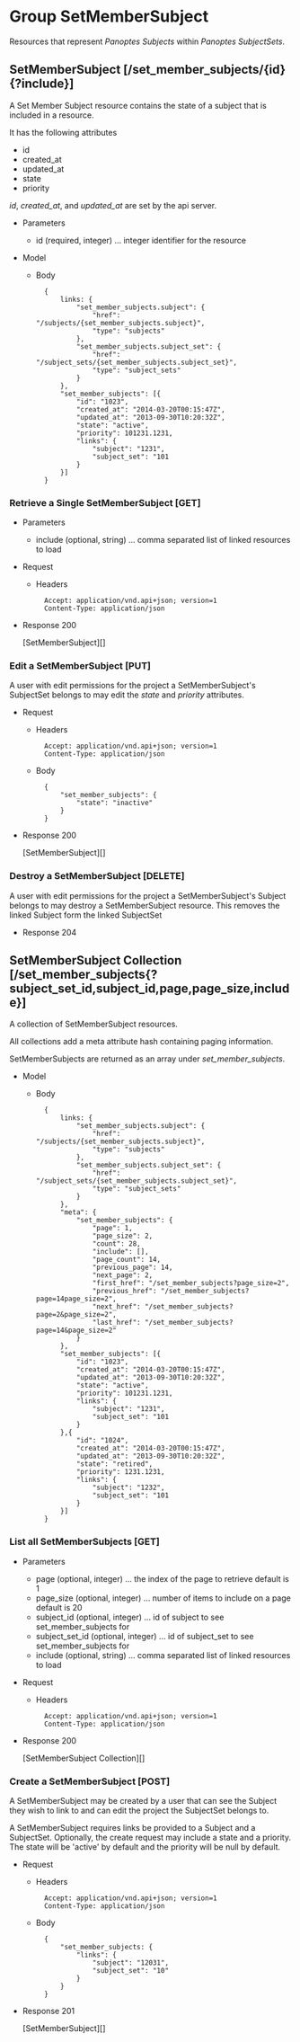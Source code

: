 # Group SetMemberSubject
Resources that represent _Panoptes Subjects_ within _Panoptes SubjectSets_.

## SetMemberSubject [/set_member_subjects/{id}{?include}]
A Set Member Subject resource contains the state of a subject that is
included in a resource.

It has the following attributes

- id
- created_at
- updated_at
- state
- priority

*id*, *created_at*, and *updated_at* are set by the api server.

+ Parameters
  + id (required, integer) ... integer identifier for the resource

+ Model

    + Body

            {
                links: {
                    "set_member_subjects.subject": {
                        "href": "/subjects/{set_member_subjects.subject}",
                        "type": "subjects"
                    },
                    "set_member_subjects.subject_set": {
                        "href": "/subject_sets/{set_member_subjects.subject_set}",
                        "type": "subject_sets"
                    }
                },
                "set_member_subjects": [{
                    "id": "1023",
                    "created_at": "2014-03-20T00:15:47Z",
                    "updated_at": "2013-09-30T10:20:32Z",
                    "state": "active",
                    "priority": 101231.1231,
                    "links": {
                        "subject": "1231",
                        "subject_set": "101
                    }
                }]
            }

### Retrieve a Single SetMemberSubject [GET]
+ Parameters
  + include (optional, string) ... comma separated list of linked resources to load

+ Request

    + Headers

            Accept: application/vnd.api+json; version=1
            Content-Type: application/json

+ Response 200

    [SetMemberSubject][]

### Edit a SetMemberSubject [PUT]
A user with edit permissions for the project a SetMemberSubject's
SubjectSet belongs to may edit the *state* and *priority* attributes.

+ Request

    + Headers

            Accept: application/vnd.api+json; version=1
            Content-Type: application/json

    + Body

            {
                "set_member_subjects": {
                    "state": "inactive"
                }
            }

+ Response 200

    [SetMemberSubject][]

### Destroy a SetMemberSubject [DELETE]
A user with edit permissions for the project a SetMemberSubject's
Subject belongs to may destroy a SetMemberSubject resource. This
removes the linked Subject form the linked SubjectSet

+ Response 204

## SetMemberSubject Collection [/set_member_subjects{?subject_set_id,subject_id,page,page_size,include}]
A collection of SetMemberSubject resources.

All collections add a meta attribute hash containing paging
information.

SetMemberSubjects are returned as an array under *set_member_subjects*.

+ Model

    + Body

            {
                links: {
                    "set_member_subjects.subject": {
                        "href": "/subjects/{set_member_subjects.subject}",
                        "type": "subjects"
                    },
                    "set_member_subjects.subject_set": {
                        "href": "/subject_sets/{set_member_subjects.subject_set}",
                        "type": "subject_sets"
                    }
                },
                "meta": {
                    "set_member_subjects": {
                        "page": 1,
                        "page_size": 2,
                        "count": 28,
                        "include": [],
                        "page_count": 14,
                        "previous_page": 14,
                        "next_page": 2,
                        "first_href": "/set_member_subjects?page_size=2",
                        "previous_href": "/set_member_subjects?page=14page_size=2",
                        "next_href": "/set_member_subjects?page=2&page_size=2",
                        "last_href": "/set_member_subjects?page=14&page_size=2"
                    }
                },
                "set_member_subjects": [{
                    "id": "1023",
                    "created_at": "2014-03-20T00:15:47Z",
                    "updated_at": "2013-09-30T10:20:32Z",
                    "state": "active",
                    "priority": 101231.1231,
                    "links": {
                        "subject": "1231",
                        "subject_set": "101
                    }
                },{
                    "id": "1024",
                    "created_at": "2014-03-20T00:15:47Z",
                    "updated_at": "2013-09-30T10:20:32Z",
                    "state": "retired",
                    "priority": 1231.1231,
                    "links": {
                        "subject": "1232",
                        "subject_set": "101
                    }
                }]
            }

### List all SetMemberSubjects [GET]
+ Parameters
  + page (optional, integer) ... the index of the page to retrieve default is 1
  + page_size (optional, integer) ... number of items to include on a page default is 20
  + subject_id (optional, integer) ... id of subject to see set_member_subjects for
  + subject_set_id (optional, integer) ... id of subject_set to see set_member_subjects for
  + include (optional, string) ... comma separated list of linked resources to load

+ Request

    + Headers

            Accept: application/vnd.api+json; version=1
            Content-Type: application/json

+ Response 200

    [SetMemberSubject Collection][]

### Create a SetMemberSubject [POST]
A SetMemberSubject may be created by a user that can see the Subject
they wish to link to and can edit the project the SubjectSet belongs
to.

A SetMemberSubject requires links be provided to a Subject and a
SubjectSet. Optionally, the create request may include a state and a
priority. The state will be 'active' by default and the priority will
be null by default.

+ Request

    + Headers

            Accept: application/vnd.api+json; version=1
            Content-Type: application/json

    + Body

            {
                "set_member_subjects: {
                    "links": {
                        "subject": "12031",
                        "subject_set": "10"
                    }
                }
            }

+ Response 201

    [SetMemberSubject][]
